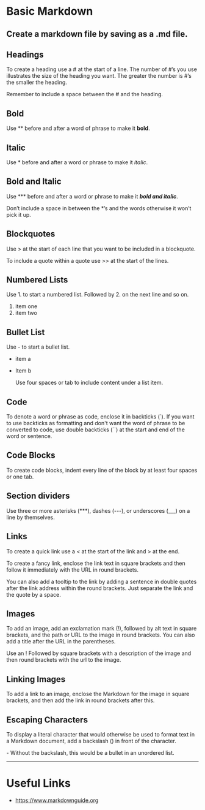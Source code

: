 # Basic Markdown

## Create a markdown file by saving as a .md file.

## Headings
To create a heading use a # at the start of a line. The number of #’s you use illustrates the size of the heading you want. The greater the number is #’s the smaller the heading.

Remember to include a space between the # and the heading.

## Bold
Use ** before and after a word of phrase to make it **bold**.

## Italic
Use * before and after a word or phrase to make it *italic*.

## Bold and Italic
Use *** before and after a word or phrase to make it ***bold and italic***.

Don’t include a space in between the *’s and the words otherwise it won’t pick it up.

## Blockquotes
Use > at the start of each line that you want to be included in a blockquote. 

To include a quote within a quote use >> at the start of the lines.

## Numbered Lists

Use 1. to start a numbered list. Followed by 2. on the next line and so on.

1. item one
2. item two

## Bullet List
Use - to start a bullet list.

* item a
* Item b
    
    Use four spaces or tab to include content under a list item.

## Code
To denote a word or phrase as code, enclose it in backticks (`).
If you want to use backticks as formatting and don't want the word of phrase to be converted to code, use double backticks (``) at the start and end of the word or sentence.

## Code Blocks
To create code blocks, indent every line of the block by at least four spaces or one tab.

## Section dividers
Use three or more asterisks (***), dashes (---), or underscores (___) on a line by themselves.

## Links
To create a quick link use a < at the start of the link and > at the end.

To create a fancy link, enclose the link text in square brackets and then follow it immediately with the URL in round brackets.

You can also add a tooltip to the link by adding a sentence in double quotes after the link address within the round brackets. Just separate the link and the quote by a space.

## Images
To add an image, add an exclamation mark (!), followed by alt text in square brackets, and the path or URL to the image in round brackets.
You can also add a title after the URL in the parentheses.

Use an ! Followed by square brackets with a description of the image and then round brackets with the url to the image.

## Linking Images
To add a link to an image, enclose the Markdown for the image in square brackets, and then add the link in round brackets after this.

## Escaping Characters
To display a literal character that would otherwise be used to format text in a Markdown document, add a backslash (\) in front of the character.

\- Without the backslash, this would be a bullet in an unordered list.


---


# Useful Links

- https://www.markdownguide.org
